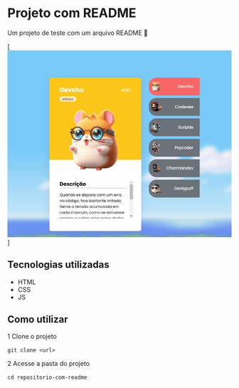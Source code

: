 # Projeto com README
Um projeto de teste com um arquivo README 🚀

[<img src="./Tela.gif" alt="gif da tela inicial dos pokedevs">] 

## Tecnologias utilizadas
- HTML
- CSS
- JS
## Como utilizar

1 Clone o projeto

```
git clone <url>
```


2 Acesse a pasta do projeto
```
cd repositorio-com-readme
```